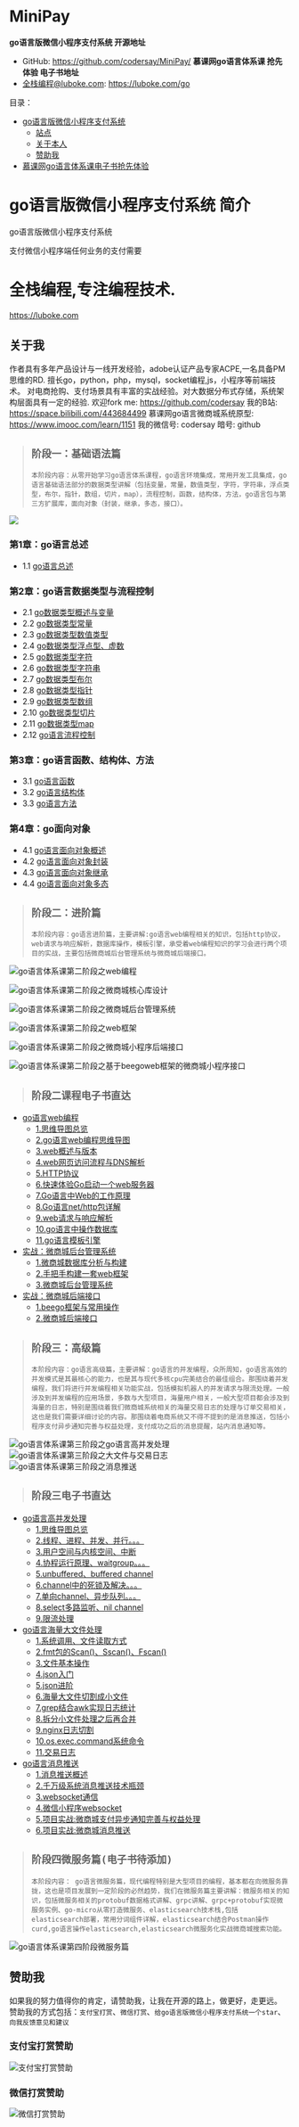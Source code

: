 # MiniPay

**go语言版微信小程序支付系统 开源地址** 
- GitHub: https://github.com/codersay/MiniPay/
**慕课网go语言体系课 抢先体验 电子书地址** 
- 全栈编程@luboke.com: https://luboke.com/go

目录：
- [go语言版微信小程序支付系统](#intro) 
    - [站点](#site)
    - [关于本人](#aboutme)
    - [赞助我](#support)
- [慕课网go语言体系课电子书抢先体验](#lubokego) 

    
<a name="intro"></a>
# go语言版微信小程序支付系统 简介

go语言版微信小程序支付系统

支付微信小程序端任何业务的支付需要
    
<a name="site"></a>
# 全栈编程,专注编程技术.

https://luboke.com

<a name="aboutme"></a>
## 关于我
作者具有多年产品设计与一线开发经验，adobe认证产品专家ACPE,一名具备PM思维的RD. 擅长go，python，php，mysql，socket编程,js，小程序等前端技术。
对电商抢购、支付场景具有丰富的实战经验。对大数据分布式存储，系统架构层面具有一定的经验. 
欢迎fork me: https://github.com/codersay 
我的B站: https://space.bilibili.com/443684499 
慕课网go语言微商城系统原型: https://www.imooc.com/learn/1151 
我的微信号: codersay 暗号: github

<a name="lubokego"></a>

> ## `阶段一：基础语法篇`
> `本阶段内容：从零开始学习go语言体系课程，go语言环境集成，常用开发工具集成，go语言基础语法部分的数据类型讲解（包括变量，常量，数值类型，字符，字符串，浮点类型，布尔，指针，数组，切片，map），流程控制，函数，结构体，方法，go语言包与第三方扩展库，面向对象（封装，继承，多态，接口）。`

![](https://luboke.com/goserials/luboke.com.goserials.18.png)
### 第1章：go语言总述
 - 1.1 [go语言总述](https://luboke.com/go-yu-yan-ti-xi-ke/goserials/go-yu-yan-gai-shu/) 

### 第2章：go语言数据类型与流程控制
- 2.1 [go数据类型概述与变量](https://luboke.com/go-yu-yan-ti-xi-ke/goserials/go-shu-ju-lei-xing-gai-shu-yu-bian-liang/)
- 2.2 [go数据类型常量](https://luboke.com/go-yu-yan-ti-xi-ke/goserials/go-yu-yan-chang-liang/)
- 2.3 [go数据类型数值类型](https://luboke.com/go-yu-yan-ti-xi-ke/goserials/go-yu-yan-shu-zhi-lei-xing/)
- 2.4 [go数据类型浮点型、虚数](https://luboke.com/go-yu-yan-ti-xi-ke/goserials/go-yu-yan-fu-dian-lei-xing/)
- 2.5 [go数据类型字符](https://luboke.com/go-yu-yan-ti-xi-ke/goserials/go-yu-yan-zi-fu/)
- 2.6 [go数据类型字符串](https://luboke.com/go-yu-yan-ti-xi-ke/goserials/go-yu-yan-zi-fu-chuan/)
- 2.7 [go数据类型布尔](https://luboke.com/go-yu-yan-ti-xi-ke/goserials/go-yu-yan-bu-er-lei-xing/)
- 2.8 [go数据类型指针](https://luboke.com/go-yu-yan-ti-xi-ke/goserials/go-yu-yan-zhi-zhen/)
- 2.9 [go数据类型数组](https://luboke.com/go-yu-yan-ti-xi-ke/goserials/go-yu-yan-shu-zu/)
- 2.10 [go数据类型切片](https://luboke.com/go-yu-yan-ti-xi-ke/goserials/go-yu-yan-qie-pian/)
- 2.11 [go数据类型map](https://luboke.com/go-yu-yan-ti-xi-ke/goserials/go-yu-yan-map/)
- 2.12 [go语言流程控制](https://luboke.com/go-yu-yan-ti-xi-ke/goserials/go-yu-yan-liu-cheng-kong-zhi/) 

### 第3章：go语言函数、结构体、方法
- 3.1 [go语言函数](https://luboke.com/go-yu-yan-ti-xi-ke/goserials/go-yu-yan-han-shu/) 
- 3.2 [go语言结构体](https://luboke.com/go-yu-yan-ti-xi-ke/goserials/go-yu-yan-jie-gou-ti/)  
- 3.3 [go语言方法](https://luboke.com/go-yu-yan-ti-xi-ke/goserials/go-yu-yan-fang-fa/)

### 第4章：go面向对象
- 4.1 [go语言面向对象概述](https://luboke.com/go-yu-yan-ti-xi-ke/goserials/go-yu-yan-mian-xiang-dui-xiang-gai-shu/)
- 4.2 [go语言面向对象封装](https://luboke.com/go-yu-yan-ti-xi-ke/goserials/go-yu-yan-mian-xiang-dui-xiang-feng-zhuang/)
- 4.3 [go语言面向对象继承](https://luboke.com/go-yu-yan-ti-xi-ke/goserials/go-yu-yan-mian-xiang-dui-xiang-ji-cheng/)  
- 4.4 [go语言面向对象多态](https://luboke.com/go-yu-yan-ti-xi-ke/goserials/go-yu-yan-mian-xiang-dui-xiang-duo-tai/)  

> ## `阶段二：进阶篇` 
> `本阶段内容：go语言进阶篇，主要讲解:go语言web编程相关的知识，包括http协议，web请求与响应解析，数据库操作，模板引擎，承受着web编程知识的学习会进行两个项目的实战，主要包括微商城后台管理系统与微商城后端接口。`  
 

![go语言体系课第二阶段之web编程](https://luboke.com/goserials/luboke.com.goserials.24.png)
 
![go语言体系课第二阶段之微商城核心库设计](https://luboke.com/goserials/luboke.com.goserials.21.png)
 
![go语言体系课第二阶段之微商城后台管理系统](https://luboke.com/goserials/luboke.com.goserials.22.png)

 
![go语言体系课第二阶段之web框架](https://luboke.com/goserials/luboke.com.goserials.25.png)

 
![go语言体系课第二阶段之微商城小程序后端接口](https://luboke.com/goserials/luboke.com.goserials.23.png)

![go语言体系课第二阶段之基于beegoweb框架的微商城小程序接口](https://luboke.com/goserials/luboke.com.goserials.20.png)


> ## `阶段二课程电子书直达`

*   [go语言web编程](javascript:void(0);)
    *   [1.思维导图总览](https://luboke.com/go/go2.0.html "go语言体系课第二阶段思维导图总览")
    *   [2.go语言web编程思维导图](https://luboke.com/go/go2.1.html "go语言web编程思维导图")
    *   [3.web概述与版本](https://luboke.com/go/go2.2.html "web概述与版本")
    *   [4.web网页访问流程与DNS解析](https://luboke.com/go/go2.3.html "web网页访问流程与DNS解析")
    *   [5.HTTP协议](https://luboke.com/go/go2.4.html "HTTP协议")
    *   [6.快速体验Go启动一个web服务器](https://luboke.com/go/go2.5.html "快速体验Go启动一个web服务器")
    *   [7.Go语言中Web的工作原理](https://luboke.com/go/go2.6.html "Go语言中Web的工作原理")
    *   [8.Go语言net/http包详解](https://luboke.com/go/go2.7.html "Go语言net/http包详解")
    *   [9.web请求与响应解析](https://luboke.com/go/go2.8.html "web请求与响应解析")
    *   [10.go语言中操作数据库](https://luboke.com/go/go2.9.html "go语言中操作数据库")
    *   [11.go语言模板引擎](https://luboke.com/go/go2.10.html "go语言模板引擎")
*   [实战：微商城后台管理系统](javascript:void(0);)
    *   [1.微商城数据库分析与构建](https://luboke.com/go/go2.11.html "微商城数据库分析与构建")
    *   [2.手把手构建一套web框架](https://luboke.com/go/go2.12.html "手把手构建一套web框架")
    *   [3.微商城后台管理系统](https://luboke.com/go/go2.13.html "微商城后台管理系统")
*   [实战：微商城后端接口](javascript:void(0);)
    *   [1.beego框架与常用操作](https://luboke.com/go/go2.14.html "beego框架与常用操作")
    *   [2.微商城后端接口](https://luboke.com/go/go2.15.html "微商城后端接口")

> ## `阶段三：高级篇`   
> `本阶段内容：go语言高级篇，主要讲解：go语言的并发编程，众所周知，go语言高效的并发模式是其最核心的能力，也是其与现代多核cpu完美结合的最佳组合。那围绕着并发编程，我们将进行并发编程相关功能实战，包括模拟机器人的并发请求与限流处理。一般涉及到并发编程的应用场景，多数与大型项目，海量用户相关，一般大型项目都会涉及到海量的日志，特别是围绕着我们微商城系统相关的海量交易日志的处理与订单交易相关，这也是我们需要详细讨论的内容。那围绕着电商系统又不得不提到的是消息推送，包括小程序支付异步通知完善与权益处理，支付成功之后的消息提醒，站内消息通知等。`

 
![go语言体系课第三阶段之go语言高并发处理](https://luboke.com/goserials/luboke.com.goserials.26.png)
![go语言体系课第三阶段之大文件与交易日志](https://luboke.com/goserials/luboke.com.goserials.27.png)
![go语言体系课第三阶段之消息推送](https://luboke.com/goserials/luboke.com.goserials.28.png) 

> ## `阶段三电子书直达`

*   [go语言高并发处理](javascript:void(0);)
    *   [1.思维导图总览](https://luboke.com/go/go3.0.html "go语言体系课第二阶段思维导图总览")
    *   [2.线程、进程、并发、并行。。。](https://luboke.com/go/go3.1.html "线程与进程、并发与并行、分时系统与上下文切换")
    *   [3.用户空间与内核空间、中断](https://luboke.com/go/go3.2.html "用户空间与内核空间、中断")
    *   [4.协程运行原理、waitgroup。。。](https://luboke.com/go/go3.3.html "数据访问概述、协程运行原理分析、协程与waitgroup")
    *   [5.unbuffered、buffered channel](https://luboke.com/go/go3.4.html "channel概述、unbuffered channel、buffered channel")
    *   [6.channel中的死锁及解决。。。](https://luboke.com/go/go3.5.html "channel中的死锁及解决办法、buffered channel 实现fibonacci、for ...range channel")
    *   [7.单向channel、异步队列。。。](https://luboke.com/go/go3.6.html "channel方向、buffered channel异步队列 模拟并发请求")
    *   [8.select多路监听、nil channel](https://luboke.com/go/go3.7.html "select多路监听、nil channel、channel的channel")
    *   [9.限流处理](https://luboke.com/go/go3.8.html "限流处理")
*   [go语言海量大文件处理](javascript:void(0);)
    *   [1.系统调用、文件读取方式](https://luboke.com/go/go3.9.html "系统调用、文件读取方式")
    *   [2.fmt包的Scan()、Sscan()、Fscan()](https://luboke.com/go/go3.10.html "fmt包的Scan()、Sscan()、Fscan()")
    *   [3.文件基本操作](https://luboke.com/go/go3.11.html "文件基本操作")
    *   [4.json入门](https://luboke.com/go/go3.12.html "json入门")
    *   [5.json进阶](https://luboke.com/go/go3.13.html "json进阶")
    *   [6.海量大文件切割成小文件](https://luboke.com/go/go3.14.html "海量大文件切割成小文件")
    *   [7.grep结合awk实现日志统计](https://luboke.com/go/go3.15.html "grep结合awk实现日志统计")
    *   [8.拆分小文件处理之后再合并](https://luboke.com/go/go3.16.html "拆分小文件处理之后再合并")
    *   [9.nginx日志切割](https://luboke.com/go/go3.17.html "shell脚本实现nginx日志按照不同的时间进行切割")
    *   [10.os.exec.command系统命令](https://luboke.com/go/go3.18.html "go语言os.exec.command执行系统命令操作日志")
    *   [11.交易日志](https://luboke.com/go/go3.19.html "交易日志")
*   [go语言消息推送](javascript:void(0);)
    *   [1.消息推送概述](https://luboke.com/go/go3.20.html "消息推送概述")
    *   [2.千万级系统消息推送技术瓶颈](https://luboke.com/go/go3.21.html "千万级系统消息推送技术瓶颈")
    *   [3.websocket通信](https://luboke.com/go/go3.22.html "websocket通信")
    *   [4.微信小程序websocket](https://luboke.com/go/go3.23.html "微信小程序websocket")
    *   [5.项目实战:微商城支付异步通知完善与权益处理](https://luboke.com/go/go3.24.html "项目实战:微商城小程序支付异步通知完善与权益处理")
    *   [6.项目实战:微商城消息推送](https://luboke.com/go/go3.25.html "项目实战:微商城小程序消息推送")
  
> ## `阶段四微服务篇(电子书待添加)`
> `本阶段内容：
go语言微服务篇，现代编程特别是大型项目的编程，基本都在向微服务靠拢，这也是项目发展到一定阶段的必然趋势，我们在微服务篇主要讲解：微服务相关的知识，包括微服务相关的protobuf数据格式讲解、grpc讲解、grpc+protobuf实现微服务实例、go-micro从零打造微服务、elasticsearch技术栈,包括elasticsearch部署，常用分词组件详解，elasticsearch结合Postman操作curd,go语言操作elasticsearch,elasticsearch微服务化实战微商城搜索功能。`

![go语言体系课第四阶段微服务篇](https://luboke.com/goserials/luboke.com.goserials.29.png) 
   

<a name="support"></a>
## 赞助我
如果我的努力值得你的肯定，请赞助我，让我在开源的路上，做更好，走更远。
赞助我的方式包括：`支付宝打赏`、`微信打赏`、`给go语言版微信小程序支付系统一个star`、`向我反馈意见和建议`


<a name="alipay"></a>
### 支付宝打赏赞助
![支付宝打赏赞助](https://luboke.com/medias/reward/alipay.jpg)

<a name="wxpay"></a>
### 微信打赏赞助
![微信打赏赞助](https://luboke.com/medias/reward/wechat.jpg)



